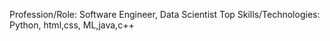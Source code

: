 Profession/Role: Software Engineer, Data Scientist
Top Skills/Technologies:  Python, html,css, ML,java,c++

